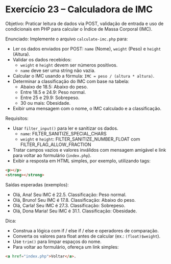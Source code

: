 # Exercício 23 – Calculadora de IMC

Objetivo: Praticar leitura de dados via POST, validação de entrada e uso de condicionais em PHP para calcular o Índice de Massa Corporal (IMC).

Enunciado:
Implemente o arquivo `calculate-imc.php` para:
- Ler os dados enviados por POST: `name` (Nome), `weight` (Peso) e `height` (Altura).
- Validar os dados recebidos:
  - `weight` e `height` devem ser números positivos.
  - `name` deve ser uma string não vazia.
- Calcular o IMC usando a fórmula: `IMC = peso / (altura * altura)`.
- Determinar a classificação do IMC com base na tabela:
  - Abaixo de 18.5: Abaixo do peso.
  - Entre 18.5 e 24.9: Peso normal.
  - Entre 25 e 29.9: Sobrepeso.
  - 30 ou mais: Obesidade.
- Exibir uma mensagem com o nome, o IMC calculado e a classificação.

Requisitos:
- Usar `filter_input()` para ler e sanitizar os dados.
  - `name`: FILTER_SANITIZE_SPECIAL_CHARS
  - `weight` e `height`: FILTER_SANITIZE_NUMBER_FLOAT com FILTER_FLAG_ALLOW_FRACTION
- Tratar campos vazios e valores inválidos com mensagem amigável e link para voltar ao formulário (`index.php`).
- Exibir a resposta em HTML simples, por exemplo, utilizando tags:
```HTML
<p></p>
<strong></strong>
```

Saídas esperadas (exemplos):
- Olá, Ana! Seu IMC é 22.5. Classificação: Peso normal.
- Olá, Bruno! Seu IMC é 17.8. Classificação: Abaixo do peso.
- Olá, Carla! Seu IMC é 27.3. Classificação: Sobrepeso.
- Olá, Dona Maria! Seu IMC é 31.1. Classificação: Obesidade.

Dica:
- Construa a lógica com if / else if / else e operadores de comparação.
- Converta os valores para float antes de calcular (ex.: `(float)$weight`).
- Use `trim()` para limpar espaços do nome.
- Para voltar ao formulário, ofereça um link simples:
```HTML
<a href="index.php">Voltar</a>.
```
